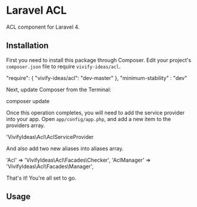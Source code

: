 Laravel ACL
===========

ACL component for Laravel 4.

## Installation

First you need to install this package through Composer. Edit your project's `composer.json` file to require `vivify-ideas/acl`.

  "require": {
    "vivify-ideas/acl": "dev-master"
  },
  "minimum-stability" : "dev"

Next, update Composer from the Terminal:

  composer update

Once this operation completes, you will need to add the service provider into your app. Open `app/config/app.php`, and add a new item to the providers array.

  'VivifyIdeas\Acl\AclServiceProvider

And also add two new aliases into aliases array.

  'Acl'        => 'VivifyIdeas\Acl\Facades\Checker',
  'AclManager' => 'VivifyIdeas\Acl\Facades\Manager',

That's it! You're all set to go.


## Usage
